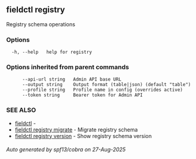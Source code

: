 ## fieldctl registry

Registry schema operations

### Options

```
  -h, --help   help for registry
```

### Options inherited from parent commands

```
      --api-url string   Admin API base URL
      --output string    Output format (table|json) (default "table")
      --profile string   Profile name in config (overrides active)
      --token string     Bearer token for Admin API
```

### SEE ALSO

* [fieldctl](fieldctl.md)	 - 
* [fieldctl registry migrate](fieldctl_registry_migrate.md)	 - Migrate registry schema
* [fieldctl registry version](fieldctl_registry_version.md)	 - Show registry schema version

###### Auto generated by spf13/cobra on 27-Aug-2025

